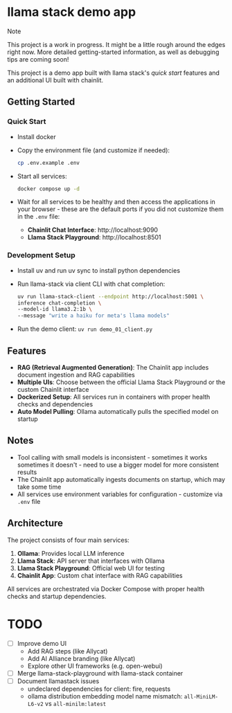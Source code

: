 # llama stack demo app

> [!NOTE]
> This project is a work in progress. It might be a little rough around the edges right now. More detailed getting-started information, as well as debugging tips are coming soon!

This project is a demo app built with llama stack's _quick start_ features and an additional UI built with chainlit.


## Getting Started
### Quick Start
- Install docker

- Copy the environment file (and customize if needed):
   ```bash
   cp .env.example .env
   ```

- Start all services:
   ```bash
   docker compose up -d
   ```

- Wait for all services to be healthy and then access the applications in your browser - these are the default ports if you did not customize them in the `.env` file:
   - **Chainlit Chat Interface**: http://localhost:9090
   - **Llama Stack Playground**: http://localhost:8501


### Development Setup
- Install uv and run uv sync to install python dependencies

- Run llama-stack via client CLI with chat completion:
   ```bash
   uv run llama-stack-client --endpoint http://localhost:5001 \
   inference chat-completion \
   --model-id llama3.2:1b \
   --message "write a haiku for meta's llama models"
   ```

- Run the demo client: `uv run demo_01_client.py`


## Features

- **RAG (Retrieval Augmented Generation)**: The Chainlit app includes document ingestion and RAG capabilities
- **Multiple UIs**: Choose between the official Llama Stack Playground or the custom Chainlit interface
- **Dockerized Setup**: All services run in containers with proper health checks and dependencies
- **Auto Model Pulling**: Ollama automatically pulls the specified model on startup

## Notes

- Tool calling with small models is inconsistent - sometimes it works sometimes it doesn't - need to use a bigger model for more consistent results
- The Chainlit app automatically ingests documents on startup, which may take some time
- All services use environment variables for configuration - customize via `.env` file

## Architecture

The project consists of four main services:
1. **Ollama**: Provides local LLM inference
2. **Llama Stack**: API server that interfaces with Ollama
3. **Llama Stack Playground**: Official web UI for testing
4. **Chainlit App**: Custom chat interface with RAG capabilities

All services are orchestrated via Docker Compose with proper health checks and startup dependencies.


# TODO
- [ ] Improve demo UI 
   - Add RAG steps (like Allycat)
   - Add AI Alliance branding (like Allycat)
   - Explore other UI frameworks (e.g. open-webui)
- [ ] Merge llama-stack-playground with llama-stack container
- [ ] Document llamastack issues
    - undeclared dependencies for client: fire, requests
    - ollama distribution embedding model name mismatch: `all-MiniLM-L6-v2` vs `all-minilm:latest`
